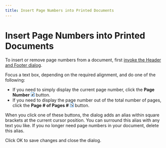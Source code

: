 ```yaml
---
title: Insert Page Numbers into Printed Documents
---
```

# Insert Page Numbers into Printed Documents
To insert or remove page numbers from a document, first [invoke the Header and Footer dialog](insert-page-header-and-page-footer-into-printed-documents.md).

Focus a text box, depending on the required alignment, and do one of the following:
* If you need to simply display the current page number, click the **Page Number** ![previewButtonPageNumber](../../../../images/img7270.png) button.
* If you need to display the page number out of the total number of pages, click the **Page # of Pages #** ![previewButtonPageOf](../../../../images/img7271.png) button.

When you click one of these buttons, the dialog adds an alias within square brackets at the current cursor position. You can surround this alias with any text you like. If you no longer need page numbers in your document, delete this alias.

Click OK to save changes and close the dialog.